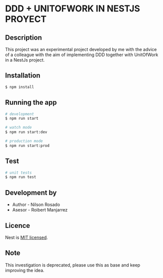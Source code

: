 
<h1>DDD + UNITOFWORK IN NESTJS PROYECT</h1>

## Description


This project was an experimental project developed by me with the advice of a colleague
with the aim of implementing DDD together with UnitOfWork in a NestJs project.



## Installation

```bash
$ npm install
```

## Running the app

```bash
# development
$ npm run start

# watch mode
$ npm run start:dev

# production mode
$ npm run start:prod
```

## Test

```bash
# unit tests
$ npm run test
```

## Development by

- Author - Nilson Rosado
- Asesor - Roibert Manjarrez

## Licence

  Nest is [MIT licensed](LICENSE).
  
## Note
This investigation is deprecated, please use this as base and keep improving the idea.
